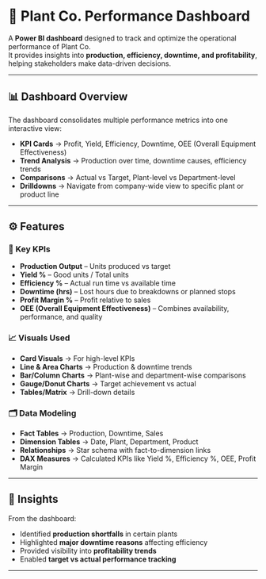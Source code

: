 # 🌿 Plant Co. Performance Dashboard

A **Power BI dashboard** designed to track and optimize the operational performance of Plant Co.  
It provides insights into **production, efficiency, downtime, and profitability**, helping stakeholders make data-driven decisions.

---

## 📊 Dashboard Overview
The dashboard consolidates multiple performance metrics into one interactive view:
- **KPI Cards** → Profit, Yield, Efficiency, Downtime, OEE (Overall Equipment Effectiveness)
- **Trend Analysis** → Production over time, downtime causes, efficiency trends
- **Comparisons** → Actual vs Target, Plant-level vs Department-level
- **Drilldowns** → Navigate from company-wide view to specific plant or product line

---

## ⚙️ Features

### 🔑 Key KPIs
- **Production Output** – Units produced vs target
- **Yield %** – Good units / Total units
- **Efficiency %** – Actual run time vs available time
- **Downtime (hrs)** – Lost hours due to breakdowns or planned stops
- **Profit Margin %** – Profit relative to sales
- **OEE (Overall Equipment Effectiveness)** – Combines availability, performance, and quality

### 📈 Visuals Used
- **Card Visuals** → For high-level KPIs
- **Line & Area Charts** → Production & downtime trends
- **Bar/Column Charts** → Plant-wise and department-wise comparisons
- **Gauge/Donut Charts** → Target achievement vs actual
- **Tables/Matrix** → Drill-down details

### 🗂 Data Modeling
- **Fact Tables** → Production, Downtime, Sales
- **Dimension Tables** → Date, Plant, Department, Product
- **Relationships** → Star schema with fact-to-dimension links
- **DAX Measures** → Calculated KPIs like Yield %, Efficiency %, OEE, Profit Margin

---

## 📌 Insights
From the dashboard:
- Identified **production shortfalls** in certain plants
- Highlighted **major downtime reasons** affecting efficiency
- Provided visibility into **profitability trends**
- Enabled **target vs actual performance tracking**

---